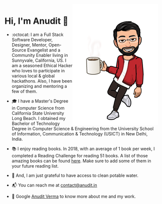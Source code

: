 <img align="right" src="https://github.com/anuditverma/anuditverma/blob/master/Anudit-Coffee.png" alt="Anudit's Avatar with a Coffee Mug"/>

# Hi, I'm Anudit 👋

- :octocat: I am a Full Stack Software Developer, Designer, Mentor, Open-Source Evangelist and a Community Enabler living in Sunnyvale, California, US. I am a seasoned Ethical Hacker who loves to participate in various local & global hackathons. Also, I have been organizing and mentoring a few of them.

- :mortar_board: I have a Master's Degree in Computer Science from California State University Long Beach. I obtained my Bachelor of Technology Degree in Computer Science & Engineering from the University School of Information, Communication & Technology (USICT) in New Delhi, India.

- :books: I enjoy reading books. In 2018, with an average of 1 book per week, I completed a Reading Challenge for reading 51 books. A list of those amazing books can be found <a target="_blank" href="https://www.goodreads.com/user/year_in_books/2018/82771249">here</a>. Make sure to add some of them in your future reading list.

- :seedling: And, I am just grateful to have access to clean potable water.

- :mailbox_with_mail: You can reach me at <a target="_blank" href="mailto:contact@anudit.in">contact@anudit.in</a>

- :rocket: Google <a target="_blank" href="https://www.google.com/search?q=Anudit+Verma">Anudit Verma</a> to know more about me and my work. 

